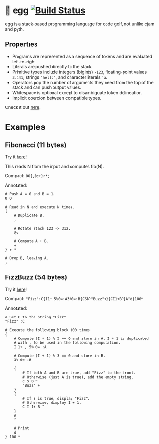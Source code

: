 🥚 egg [![Build Status](https://travis-ci.org/forestbelton/egg.svg?branch=master)](https://travis-ci.org/forestbelton/egg)
===

egg is a stack-based programming language for code golf, not unlike cjam and pyth.

Properties
----------

* Programs are represented as a sequence of tokens and are evaluated left-to-right.
* Literals are pushed directly to the stack.
* Primitive types include integers (bigints) `-123`, floating-point values `3.141`, strings `"hello"`, and character literals `'a`.
* Operators pop the number of arguments they need from the top of the stack and can push output values.
* Whitespace is optional except to disambiguate token delineation.
* Implicit coercion between compatible types.

Check it out [here](https://forestbelton.github.io/egg/).

Examples
========

Fibonacci (11 bytes)
---------

Try it [here](https://forestbelton.github.io/egg/?try=0O%7B%2C@c%2B%7Dr*%3B#interpreter)!

This reads N from the input and computes fib(N).

Compact: `0O{,@c+}r*;`

Annotated:
```
# Push A = 0 and B = 1.
0 O

# Read in N and execute N times.
{
    # Duplicate B.
    ,

    # Rotate stack 123 -> 312.
    @c

    # Compute A + B.
    +
} r *

# Drop B, leaving A.
;
```

FizzBuzz (54 bytes)
--------

Try it [here](https://forestbelton.github.io/egg/?try="Fizz"%3AC%7BI1%2B%2C5%250%3D%3AA3%250%3D%3AB%7BCSB%5E"Buzz"%2B%7D%7BCI1%2BB%5E%7DA%5Ed%7D100*#interpreter)!

Compact: `"Fizz":C{I1+,5%0=:A3%0=:B{CSB^"Buzz"+}{CI1+B^}A^d}100*`

Annotated:
```
# Set C to the string "Fizz"
"Fizz" :C

# Execute the following block 100 times
{
    # Compute (I + 1) % 5 == 0 and store in A. I + 1 is duplicated
    # with , to be used in the following computation.
    I 1+ , 5% 0= :A

    # Compute (I + 1) % 3 == 0 and store in B.
    3% 0= :B

    {
        # If both A and B are true, add "Fizz" to the front.
        # Otherwise (just A is true), add the empty string.
        C S B ^
        "Buzz" +
    }
    {
        # If B is true, display "Fizz".
        # Otherwise, display I + 1.
        C I 1+ B ^
    }
    A
    ^

    # Print
    d
} 100 *

```
